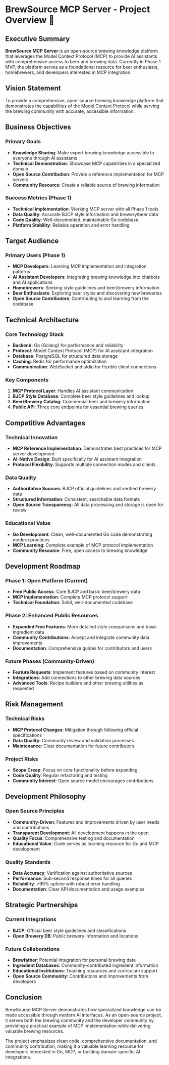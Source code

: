 # BrewSource MCP Server - Project Overview 🍺

## Executive Summary

**BrewSource MCP Server** is an open-source brewing knowledge platform that leverages the Model Context Protocol (MCP) to
 provide AI assistants with comprehensive access to beer and brewing data. Currently in Phase 1 MVP, the platform serves
  as a foundational resource for beer enthusiasts, homebrewers, and developers interested in MCP integration.

## Vision Statement

To provide a comprehensive, open-source brewing knowledge platform that demonstrates the capabilities of the Model Context
 Protocol while serving the brewing community with accurate, accessible information.

## Business Objectives

### Primary Goals

- **Knowledge Sharing**: Make expert brewing knowledge accessible to everyone through AI assistants
- **Technical Demonstration**: Showcase MCP capabilities in a specialized domain
- **Open Source Contribution**: Provide a reference implementation for MCP servers
- **Community Resource**: Create a reliable source of brewing information

### Success Metrics (Phase 1)

- **Technical Implementation**: Working MCP server with all Phase 1 tools
- **Data Quality**: Accurate BJCP style information and brewery/beer data
- **Code Quality**: Well-documented, maintainable Go codebase
- **Platform Stability**: Reliable operation and error handling

## Target Audience

### Primary Users (Phase 1)

- **MCP Developers**: Learning MCP implementation and integration patterns
- **AI Assistant Developers**: Integrating brewing knowledge into chatbots and AI applications
- **Homebrewers**: Seeking style guidelines and beer/brewery information
- **Beer Enthusiasts**: Exploring beer styles and discovering new breweries
- **Open Source Contributors**: Contributing to and learning from the codebase

## Technical Architecture

### Core Technology Stack

- **Backend**: Go (Golang) for performance and reliability
- **Protocol**: Model Context Protocol (MCP) for AI assistant integration
- **Database**: PostgreSQL for structured data storage
- **Caching**: Redis for performance optimization
- **Communication**: WebSocket and stdio for flexible client connections

### Key Components

1. **MCP Protocol Layer**: Handles AI assistant communication
2. **BJCP Style Database**: Complete beer style guidelines and lookup
3. **Beer/Brewery Catalog**: Commercial beer and brewery information
4. **Public API**: Three core endpoints for essential brewing queries

## Competitive Advantages

### Technical Innovation

- **MCP Reference Implementation**: Demonstrates best practices for MCP server development
- **AI-Native Design**: Built specifically for AI assistant integration
- **Protocol Flexibility**: Supports multiple connection modes and clients

### Data Quality

- **Authoritative Sources**: BJCP official guidelines and verified brewery data
- **Structured Information**: Consistent, searchable data formats
- **Open Source Transparency**: All data processing and storage is open for review

### Educational Value

- **Go Development**: Clean, well-documented Go code demonstrating modern practices
- **MCP Learning**: Complete example of MCP protocol implementation
- **Community Resource**: Free, open access to brewing knowledge

## Development Roadmap

### Phase 1: Open Platform (Current)

- **Free Public Access**: Core BJCP and basic beer/brewery data
- **MCP Implementation**: Complete MCP protocol support
- **Technical Foundation**: Solid, well-documented codebase

### Phase 2: Enhanced Public Resources

- **Expanded Free Features**: More detailed style comparisons and basic ingredient data
- **Community Contributions**: Accept and integrate community data improvements
- **Documentation**: Comprehensive guides for contributors and users

### Future Phases (Community-Driven)

- **Feature Requests**: Implement features based on community interest
- **Integrations**: Add connections to other brewing data sources
- **Advanced Tools**: Recipe builders and other brewing utilities as requested

## Risk Management

### Technical Risks

- **MCP Protocol Changes**: Mitigation through following official specifications
- **Data Quality**: Community review and validation processes
- **Maintenance**: Clear documentation for future contributors

### Project Risks

- **Scope Creep**: Focus on core functionality before expanding
- **Code Quality**: Regular refactoring and testing
- **Community Interest**: Open source model encourages contributions

## Development Philosophy

### Open Source Principles

- **Community-Driven**: Features and improvements driven by user needs and contributions
- **Transparent Development**: All development happens in the open
- **Quality Focus**: Comprehensive testing and documentation
- **Educational Value**: Code serves as learning resource for Go and MCP development

### Quality Standards

- **Data Accuracy**: Verification against authoritative sources
- **Performance**: Sub-second response times for all queries
- **Reliability**: >99% uptime with robust error handling
- **Documentation**: Clear API documentation and usage examples

## Strategic Partnerships

### Current Integrations

- **BJCP**: Official beer style guidelines and classifications
- **Open Brewery DB**: Public brewery information and locations

### Future Collaborations

- **Brewfather**: Potential integration for personal brewing data
- **Ingredient Databases**: Community-contributed ingredient information
- **Educational Institutions**: Teaching resources and curriculum support
- **Open Source Community**: Contributions and improvements from developers

## Conclusion

BrewSource MCP Server demonstrates how specialized knowledge can be made accessible through modern AI interfaces. As an
 open-source project, it serves both the brewing community and the developer community by providing a practical example of
 MCP implementation while delivering valuable brewing resources.

The project emphasizes clean code, comprehensive documentation, and community contribution, making it a valuable learning
 resource for developers interested in Go, MCP, or building domain-specific AI integrations.
